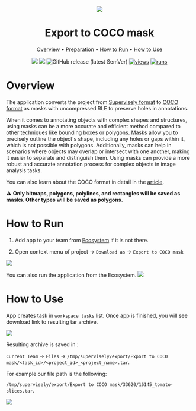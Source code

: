 <div align="center" markdown>
<img src="https://github.com/supervisely-ecosystem/export-to-coco-mask/assets/119248312/627c55ed-b324-45ca-adb2-0bc17de369af"/>

# Export to COCO mask

<p align="center">
  <a href="#Overview">Overview</a> •
  <a href="#Preparation">Preparation</a> •
  <a href="#How-to-Run">How to Run</a> •
  <a href="#How-to-Use">How to Use</a>
</p>

[![](https://img.shields.io/badge/supervisely-ecosystem-brightgreen)](https://ecosystem.supervise.ly/apps/supervisely-ecosystem/export-to-coco-mask)
[![](https://img.shields.io/badge/slack-chat-green.svg?logo=slack)](https://supervise.ly/slack)
![GitHub release (latest SemVer)](https://img.shields.io/github/v/release/supervisely-ecosystem/export-to-coco-mask)
[![views](https://app.supervise.ly/img/badges/views/supervisely-ecosystem/export-to-coco-mask.png)](https://supervise.ly)
[![runs](https://app.supervise.ly/img/badges/runs/supervisely-ecosystem/export-to-coco-mask.png)](https://supervise.ly)

</div>

# Overview

The application converts the project from [Supervisely format](https://docs.supervise.ly/data-organization/00_ann_format_navi) to [COCO format](https://cocodataset.org/#format-data) as masks with uncompressed RLE to preserve holes in annotations.

When it comes to annotating objects with complex shapes and structures, using masks can be a more accurate and efficient method compared to other techniques like bounding boxes or polygons. Masks allow you to precisely outline the object's shape, including any holes or gaps within it, which is not possible with polygons. Additionally, masks can help in scenarios where objects may overlap or intersect with one another, making it easier to separate and distinguish them. Using masks can provide a more robust and accurate annotation process for complex objects in image analysis tasks.

You can also learn about the COCO format in detail in the [article](https://www.immersivelimit.com/tutorials/create-coco-annotations-from-scratch).

⚠️ **Only bitmaps, polygons, polylines, and rectangles will be saved as masks. Other types will be saved as polygons.**

# How to Run 

1. Add app to your team from [Ecosystem](https://ecosystem.supervise.ly/apps/export-to-coco-mask) if it is not there.

2. Open context menu of project -> `Download as` -> `Export to COCO mask` 
<img src="https://github.com/supervisely-ecosystem/export-to-coco-mask/assets/119248312/155055d6-1b13-4e97-8407-ffaf4f4a4fbc" />

You can also run the application from the Ecosystem.
<img src="https://github.com/supervisely-ecosystem/export-to-coco-mask/assets/119248312/addee2a7-c238-4cfa-9f04-20288235b0d7" />

# How to Use

App creates task in `workspace tasks` list. Once app is finished, you will see download link to resulting tar archive. 

<img src="https://github.com/supervisely-ecosystem/export-to-coco-mask/assets/119248312/d97c76eb-ffa7-4f5e-aa7c-99a12d948344" />

Resulting archive is saved in : 

`Current Team` -> `Files` -> `/tmp/supervisely/export/Export to COCO mask/<task_id>/<project_id>_<project_name>.tar`. 

For example our file path is the following: 

`/tmp/supervisely/export/Export to COCO mask/33620/16145_tomato-slices.tar`.

<img src="https://github.com/supervisely-ecosystem/export-to-coco-mask/assets/119248312/da5e97d3-a842-45ee-89b9-51697acbf3dc" />

